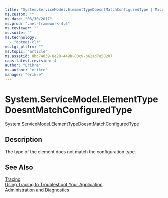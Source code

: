 ```yaml
---
title: "System.ServiceModel.ElementTypeDoesntMatchConfiguredType | Microsoft Docs"
ms.custom: ""
ms.date: "03/30/2017"
ms.prod: ".net-framework-4.6"
ms.reviewer: ""
ms.suite: ""
ms.technology: 
  - "dotnet-clr"
ms.tgt_pltfrm: ""
ms.topic: "article"
ms.assetid: 0bc74839-6e28-449b-80c9-b62ad7e58207
caps.latest.revision: 4
author: "Erikre"
ms.author: "erikre"
manager: "erikre"
---
```

# System.ServiceModel.ElementTypeDoesntMatchConfiguredType
System.ServiceModel.ElementTypeDoesntMatchConfiguredType  
  
## Description  
 The type of the element does not match the configuration type.  
  
## See Also  
 [Tracing](../../../../../docs/framework/wcf/diagnostics/tracing/tracing.md)   
 [Using Tracing to Troubleshoot Your Application](../../../../../docs/framework/wcf/diagnostics/tracing/using-tracing-to-troubleshoot-your-application.md)   
 [Administration and Diagnostics](../../../../../docs/framework/wcf/diagnostics/administration-and-diagnostics.md)